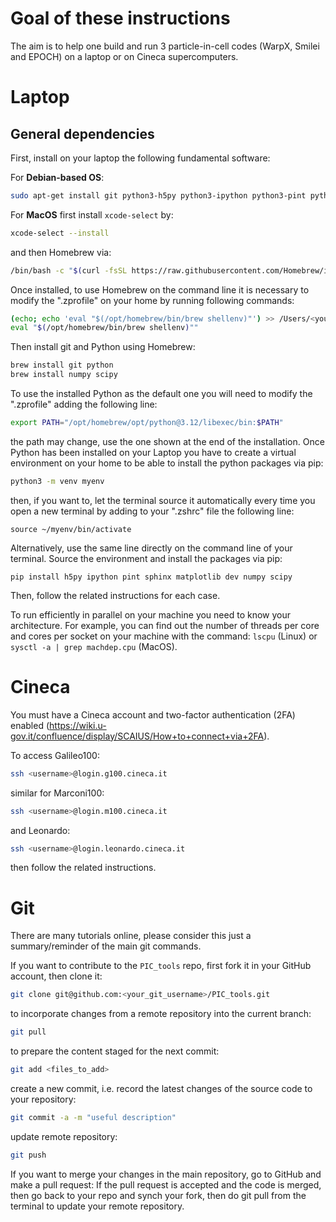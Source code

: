 # Goal of these instructions
The aim is to help one build and run 3 particle-in-cell codes (WarpX, Smilei and EPOCH) on a laptop or on Cineca supercomputers.

# Laptop
## General dependencies
First, install on your laptop the following fundamental software:

For **Debian-based OS**:
```bash
sudo apt-get install git python3-h5py python3-ipython python3-pint python3-sphinx python3-matplotlib python3-dev python3-numpy python3-scipy python3-pip build-essential gcc libhdf5-openmpi-dev 
```

For **MacOS** first install `xcode-select` by:
```bash
xcode-select --install
```
and then Homebrew via:
```bash
/bin/bash -c "$(curl -fsSL https://raw.githubusercontent.com/Homebrew/install/HEAD/install.sh)"
```
Once installed, to use Homebrew on the command line it is necessary to modify the ".zprofile" on your home by running following commands:
```bash
(echo; echo 'eval "$(/opt/homebrew/bin/brew shellenv)"') >> /Users/<your_account>/.zprofile
eval "$(/opt/homebrew/bin/brew shellenv)""
```
Then install git and Python using Homebrew:
```bash
brew install git python
brew install numpy scipy 
```
To use the installed Python as the default one you will need to modify the ".zprofile" adding the following line:
```bash
export PATH="/opt/homebrew/opt/python@3.12/libexec/bin:$PATH"
```
the path may change, use the one shown at the end of the installation. Once Python has been installed on your Laptop you have to create a virtual environment on your home to be able to install the python packages via pip:

``` Bash
python3 -m venv myenv
```
then, if you want to, let the terminal source it automatically every time you open a new terminal by adding to your ".zshrc" file the following line:

```
source ~/myenv/bin/activate
```
Alternatively, use the same line directly on the command line of your terminal. Source the environment and install the packages via pip:
```
pip install h5py ipython pint sphinx matplotlib dev numpy scipy 
```
Then, follow the related instructions for each case.

To run efficiently in parallel on your machine you need to know your architecture.
For example, you can find out the number of threads per core and cores per socket on your machine with the command: `lscpu` (Linux) or `sysctl -a | grep machdep.cpu` (MacOS).

# Cineca
You must have a Cineca account and two-factor authentication (2FA) enabled (https://wiki.u-gov.it/confluence/display/SCAIUS/How+to+connect+via+2FA).

To access Galileo100:
```bash
ssh <username>@login.g100.cineca.it
```
similar for Marconi100:
```bash
ssh <username>@login.m100.cineca.it
```
and Leonardo:
```bash
ssh <username>@login.leonardo.cineca.it
```
then follow the related instructions. 

# Git 
There are many tutorials online, please consider this just a summary/reminder of the main git commands.

If you want to contribute to the `PIC_tools` repo, first fork it in your GitHub account, then clone it: 
```bash
git clone git@github.com:<your_git_username>/PIC_tools.git
```
to incorporate changes from a remote repository into the current branch: 
```bash
git pull
```
to prepare the content staged for the next commit:
```bash
git add <files_to_add>
```
create a new commit, i.e. record the latest changes of the source code to your repository:
```bash
git commit -a -m "useful description"
```
update remote repository:
```bash
git push
```

If you want to merge your changes in the main repository, go to GitHub and make a pull request:
If the pull request is accepted and the code is merged, then go back to your repo and synch your fork, then do git pull from the terminal to update your remote repository. 
